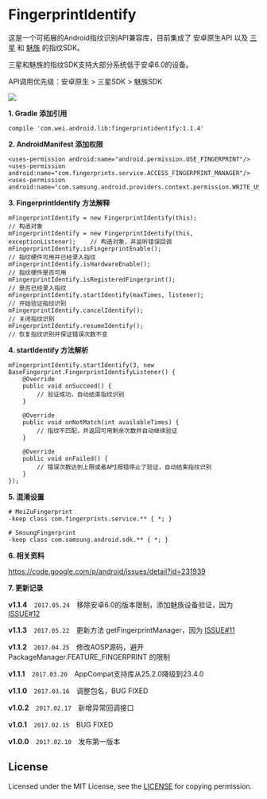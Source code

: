 # FingerprintIdentify

这是一个可拓展的Android指纹识别API兼容库，目前集成了 安卓原生API 以及 [三星](http://developer.samsung.com/galaxy/pass#) 和 [魅族](http://open-wiki.flyme.cn/index.php?title=%E6%8C%87%E7%BA%B9%E8%AF%86%E5%88%ABAPI) 的指纹SDK。

三星和魅族的指纹SDK支持大部分系统低于安卓6.0的设备。

API调用优先级：安卓原生 > 三星SDK > 魅族SDK

[![](https://github.com/uccmawei/FingerprintIdentify/raw/master/other/QRCode_zh.png)](https://github.com/uccmawei/FingerprintIdentify/raw/master/other/demo.apk)

**1. Gradle 添加引用**

    compile 'com.wei.android.lib:fingerprintidentify:1.1.4'

**2. AndroidManifest 添加权限**

    <uses-permission android:name="android.permission.USE_FINGERPRINT"/>
    <uses-permission android:name="com.fingerprints.service.ACCESS_FINGERPRINT_MANAGER"/>
    <uses-permission android:name="com.samsung.android.providers.context.permission.WRITE_USE_APP_FEATURE_SURVEY"/>

**3. FingerprintIdentify 方法解释**

    mFingerprintIdentify = new FingerprintIdentify(this);                       // 构造对象
    mFingerprintIdentify = new FingerprintIdentify(this, exceptionListener);    // 构造对象，并监听错误回调
    mFingerprintIdentify.isFingerprintEnable();                                 // 指纹硬件可用并已经录入指纹
    mFingerprintIdentify.isHardwareEnable();                                    // 指纹硬件是否可用
    mFingerprintIdentify.isRegisteredFingerprint();                             // 是否已经录入指纹
    mFingerprintIdentify.startIdentify(maxTimes, listener);                     // 开始验证指纹识别
    mFingerprintIdentify.cancelIdentify();                                      // 关闭指纹识别
    mFingerprintIdentify.resumeIdentify();                                      // 恢复指纹识别并保证错误次数不变

**4. startIdentify 方法解析**

    mFingerprintIdentify.startIdentify(3, new BaseFingerprint.FingerprintIdentifyListener() {
        @Override
        public void onSucceed() {
            // 验证成功，自动结束指纹识别
        }

        @Override
        public void onNotMatch(int availableTimes) {
            // 指纹不匹配，并返回可用剩余次数并自动继续验证
        }

        @Override
        public void onFailed() {
            // 错误次数达到上限或者API报错停止了验证，自动结束指纹识别
        }
    });

**5. 混淆设置**

    # MeiZuFingerprint
    -keep class com.fingerprints.service.** { *; }
    
    # SmsungFingerprint
    -keep class com.samsung.android.sdk.** { *; }

**6. 相关资料**

https://code.google.com/p/android/issues/detail?id=231939

**7. 更新记录**

**v1.1.4**　`2017.05.24`　移除安卓6.0的版本限制，添加魅族设备验证，因为 [ISSUE#12](https://github.com/uccmawei/FingerprintIdentify/issues/12)

**v1.1.3**　`2017.05.22`　更新方法 getFingerprintManager，因为 [ISSUE#11](https://github.com/uccmawei/FingerprintIdentify/issues/11)

**v1.1.2**　`2017.04.25`　修改AOSP源码，避开 PackageManager.FEATURE_FINGERPRINT 的限制

**v1.1.1**　`2017.03.20`　AppCompat支持库从25.2.0降级到23.4.0

**v1.1.0**　`2017.03.16`　调整包名，BUG FIXED

**v1.0.2**　`2017.02.17`　新增异常回调接口

**v1.0.1**　`2017.02.15`　BUG FIXED

**v1.0.0**　`2017.02.10`　发布第一版本

## License ##

Licensed under the MIT License, see the [LICENSE](https://github.com/uccmawei/FingerprintIdentify/blob/master/LICENSE) for copying permission.